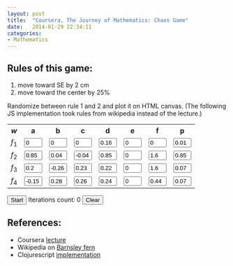 ```yaml
---
layout: post
title:  "Coursera, The Journey of Mathematics: Chaos Game"
date:   2014-01-29 22:34:11
categories: 
- Mathematics
---
```


Rules of this game:
-------------------
1. move toward SE by 2 cm
2. move toward the center by 25%

Randomize between rule 1 and 2 and plot it on HTML canvas. (The following JS implementation took rules from wikipedia instead of the lecture.)

<script src="https://ajax.googleapis.com/ajax/libs/jquery/1.9.1/jquery.min.js"></script>
<script src="/javascripts/chaos-game.js"></script>

<div>
  <table>
    <tbody><tr>
      <th><i>w</i></th>
      <th>a</th>
      <th>b</th>
      <th>c</th>
      <th>d</th>
      <th>e</th>
      <th>f</th>
      <th>p</th>
    </tr>
    <tr>
      <td><i>f</i><sub>1</sub></td>
      <td><input type="text" id="a0" value="0" size="2"></td>
      <td><input type="text" id="b0" value="0" size="2"></td>
      <td><input type="text" id="c0" value="0" size="2"></td>
      <td><input type="text" id="d0" value="0.16" size="2"></td>
      <td><input type="text" id="e0" value="0" size="2"></td>
      <td><input type="text" id="f0" value="0" size="2"></td>
      <td><input type="text" id="p0" value="0.01" size="2"></td>
    </tr>
    <tr>
      <td><i>f</i><sub>2</sub></td>
      <td><input type="text" id="a1" value="0.85" size="2"></td>
      <td><input type="text" id="b1" value="0.04" size="2"></td>
      <td><input type="text" id="c1" value="-0.04" size="2"></td>
      <td><input type="text" id="d1" value="0.85" size="2"></td>
      <td><input type="text" id="e1" value="0" size="2"></td>
      <td><input type="text" id="f1" value="1.6" size="2"></td>
      <td><input type="text" id="p1" value="0.85" size="2"></td>
    </tr>
    <tr>
      <td><i>f</i><sub>3</sub></td>
      <td><input type="text" id="a2" value="0.2" size="2"></td>
      <td><input type="text" id="b2" value="-0.26" size="2"></td>
      <td><input type="text" id="c2" value="0.23" size="2"></td>
      <td><input type="text" id="d2" value="0.22" size="2"></td>
      <td><input type="text" id="e2" value="0" size="2"></td>
      <td><input type="text" id="f2" value="1.6" size="2"></td>
      <td><input type="text" id="p2" value="0.07" size="2"></td>
    </tr>
    <tr>
      <td><i>f</i><sub>4</sub></td>
      <td><input type="text" id="a3" value="-0.15" size="2"></td>
      <td><input type="text" id="b3" value="0.28" size="2"></td>
      <td><input type="text" id="c3" value="0.26" size="2"></td>
      <td><input type="text" id="d3" value="0.24" size="2"></td>
      <td><input type="text" id="e3" value="0" size="2"></td>
      <td><input type="text" id="f3" value="0.44" size="2"></td>
      <td><input type="text" id="p3" value="0.07" size="2"></td>
    </tr>
  </tbody></table>
</div>
<div>
  <button id="start">Start</button>
  Iterations count: <span id="iterations">0</span>
  <button id="clear">Clear</button>
</div>

<canvas id="canvas" width="550" height="800">
</canvas>

References:
-----------------
* Coursera [lecture]
* Wikipedia on [Barnsley fern]
* Clojurescript [implementation]

[lecture]: https://class.coursera.org/sjtuma153-001/lecture/89
[Barnsley fern]: http://en.wikipedia.org/wiki/Barnsley_fern
[implementation]: https://github.com/go717franciswang/shiny-bear/blob/master/src-cljs/game_of_chaos/core.cljs
